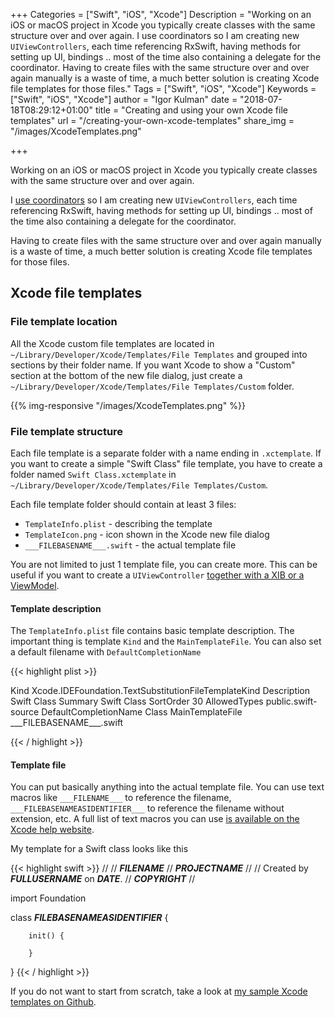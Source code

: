 +++
Categories = ["Swift", "iOS", "Xcode"]
Description = "Working on an iOS or macOS project in Xcode you typically create classes with the same structure over and over again. I use coordinators so I am creating new `UIViewControllers`, each time referencing RxSwift, having methods for setting up UI, bindings .. most of the time also containing a delegate for the coordinator. Having to create files with the same structure over and over again manually is a waste of time, a much better solution is creating Xcode file templates for those files."
Tags = ["Swift", "iOS", "Xcode"]
Keywords = ["Swift", "iOS", "Xcode"]
author = "Igor Kulman"
date = "2018-07-18T08:29:12+01:00"
title = "Creating and using your own Xcode file templates"
url = "/creating-your-own-xcode-templates"
share_img = "/images/XcodeTemplates.png"

+++

Working on an iOS or macOS project in Xcode you typically create classes with the same structure over and over again. 

I [use coordinators](/architecting-ios-apps-coordinators) so I am creating new `UIViewControllers`, each time referencing RxSwift, having methods for setting up UI, bindings .. most of the time also containing a delegate for the coordinator. 

Having to create files with the same structure over and over again manually is a waste of time, a much better solution is creating Xcode file templates for those files.

## Xcode file templates

### File template location

All the Xcode custom file templates are located in `~/Library/Developer/Xcode/Templates/File Templates` and grouped into sections by their folder name. If you want Xcode to show a "Custom" section at the bottom of the new file dialog, just create a `~/Library/Developer/Xcode/Templates/File Templates/Custom` folder.

{{% img-responsive "/images/XcodeTemplates.png" %}}

### File template structure

Each file template is a separate folder with a name ending in `.xctemplate`. If you want to create a simple "Swift Class" file template, you have to create a folder named `Swift Class.xctemplate` in `~/Library/Developer/Xcode/Templates/File Templates/Custom`. 

Each file template folder should contain at least 3 files:

- `TemplateInfo.plist` - describing the template
- `TemplateIcon.png` - icon shown in the Xcode new file dialog
- `___FILEBASENAME___.swift` - the actual template file

<!--more-->

You are not limited to just 1 template file, you can create more. This can be useful if you want to create a `UIViewController` [together with a XIB or a ViewModel](https://github.com/igorkulman/xcode-templates/tree/master/Templates/ViewController%20and%20ViewModel.xctemplate).

#### Template description

The `TemplateInfo.plist` file contains basic template description. The important thing is template `Kind` and the `MainTemplateFile`. You can also set a default filename with `DefaultCompletionName`

{{< highlight plist >}}
<?xml version="1.0" encoding="UTF-8"?>
<!DOCTYPE plist PUBLIC "-//Apple//DTD PLIST 1.0//EN" "http://www.apple.com/DTDs/PropertyList-1.0.dtd">
<plist version="1.0">
<dict>
	<key>Kind</key>
	<string>Xcode.IDEFoundation.TextSubstitutionFileTemplateKind</string>
	<key>Description</key>
	<string>Swift Class</string>
	<key>Summary</key>
	<string>Swift Class</string>
	<key>SortOrder</key>
	<string>30</string>
	<key>AllowedTypes</key>
	<array>
		<string>public.swift-source</string>
	</array>
	<key>DefaultCompletionName</key>
	<string>Class</string>
	<key>MainTemplateFile</key>
	<string>___FILEBASENAME___.swift</string>
</dict>
</plist>

{{< / highlight >}}


#### Template file

You can put basically anything into the actual template file. You can use text macros like `___FILENAME___` to reference the filename,  `___FILEBASENAMEASIDENTIFIER___` to reference the filename without extension, etc. A full list of text macros you can use [is available on the Xcode help website](https://help.apple.com/xcode/mac/9.0/index.html?localePath=en.lproj#/dev7fe737ce0).

My template for a Swift class looks like this

{{< highlight swift >}}
//
//  ___FILENAME___
//  ___PROJECTNAME___
//
//  Created by ___FULLUSERNAME___ on ___DATE___.
//  ___COPYRIGHT___
//

import Foundation

class ___FILEBASENAMEASIDENTIFIER___ {
        
        init() {
                
        }
}
{{< / highlight >}}

If you do not want to start from scratch, take a look at [my sample Xcode templates on Github](https://github.com/igorkulman/xcode-templates).
